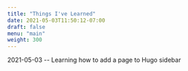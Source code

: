 ```yaml
---
title: "Things I've Learned"
date: 2021-05-03T11:50:12-07:00
draft: false
menu: "main"
weight: 300
---
```


2021-05-03 -- Learning how to add a page to Hugo sidebar
